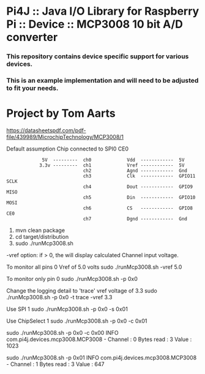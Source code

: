 

Pi4J :: Java I/O Library for Raspberry Pi :: Device :: MCP3008 10 bit A/D converter
==========================================================================

### This repository contains device specific support for various devices.

### This is an example implementation and will need to be adjusted to fit your needs.

Project by Tom Aarts
==========================================================================

https://datasheetspdf.com/pdf-file/439989/MicrochipTechnology/MCP3008/1


Default assumption
Chip connected to SPI0   CE0

                 5V  ---------  ch0             Vdd  ------------  5V
                3.3v ---------  ch1             Vref ------------  5V
                                ch2             Agnd ------------  Gnd
                                ch3             Clk  ------------  GPIO11 SCLK
                                ch4             Dout ------------  GPIO9  MISO
                                ch5             Din  ------------  GPIO10 MOSI
                                ch6             CS   ------------  GPIO8  CE0
                                ch7             Dgnd ------------  Gnd

1. mvn clean package
2. cd target/distribution
3. sudo ./runMcp3008.sh   





-vref option: if > 0,  the will display calculated Channel input voltage.


To monitor all pins 0   Vref of 5.0 volts
sudo ./runMcp3008.sh   -vref 5.0    


To monitor only pin 0
sudo ./runMcp3008.sh -p 0x0  

Change the logging detail to 'trace'    vref voltage of 3.3
sudo ./runMcp3008.sh -p 0x0 -t trace -vref 3.3  


Use SPI 1
sudo ./runMcp3008.sh -p 0x0 -s 0x01


Use ChipSelect 1
sudo ./runMcp3008.sh -p 0x0 -c 0x01



sudo ./runMcp3008.sh -p 0x0 -c 0x00
INFO com.pi4j.devices.mcp3008.MCP3008 - Channel : 0   Bytes read : 3  Value : 1023



sudo ./runMcp3008.sh -p 0x01
INFO com.pi4j.devices.mcp3008.MCP3008 - Channel : 1   Bytes read : 3  Value : 647
